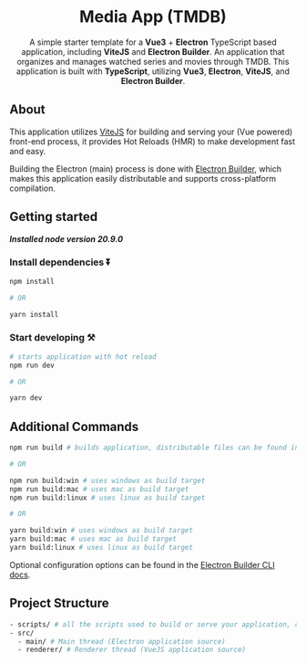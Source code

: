 <div align="center"> 

# Media App (TMDB)
A simple starter template for a **Vue3** + **Electron** TypeScript based application, including **ViteJS** and **Electron Builder**.
An application that organizes and manages watched series and movies through TMDB. This application is built with **TypeScript**, utilizing **Vue3**, **Electron**, **ViteJS**, and **Electron Builder**.
</div>

## About

This application utilizes [ViteJS](https://vitejs.dev) for building and serving your (Vue powered) front-end process, it provides Hot Reloads (HMR) to make development fast and easy.

Building the Electron (main) process is done with [Electron Builder](https://www.electron.build/), which makes this application easily distributable and supports cross-platform compilation.

## Getting started

***Installed node version 20.9.0***

### Install dependencies ⏬

```bash
npm install

# OR

yarn install
```

### Start developing ⚒️

```bash
# starts application with hot reload
npm run dev

# OR

yarn dev
```

## Additional Commands

```bash
npm run build # builds application, distributable files can be found in "dist" folder

# OR

npm run build:win # uses windows as build target
npm run build:mac # uses mac as build target
npm run build:linux # uses linux as build target

# OR

yarn build:win # uses windows as build target
yarn build:mac # uses mac as build target
yarn build:linux # uses linux as build target
```

Optional configuration options can be found in the [Electron Builder CLI docs](https://www.electron.build/cli.html).
## Project Structure

```bash
- scripts/ # all the scripts used to build or serve your application, change as you like.
- src/
  - main/ # Main thread (Electron application source)
  - renderer/ # Renderer thread (VueJS application source)
```
